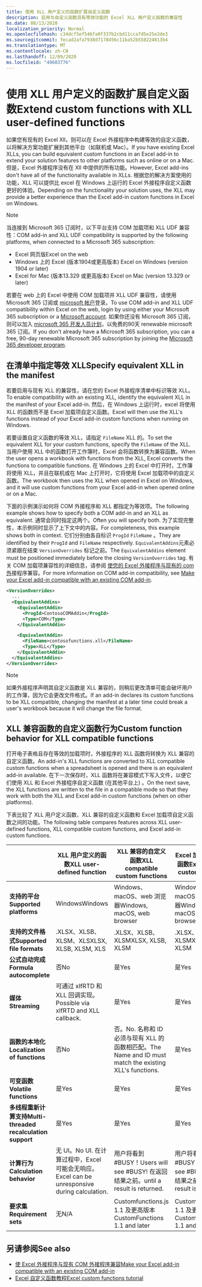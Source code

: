 ```yaml
---
title: 使用 XLL 用户定义的函数扩展自定义函数
description: 启用与自定义函数具有等效功能的 Excel XLL 用户定义函数的兼容性
ms.date: 08/13/2020
localization_priority: Normal
ms.openlocfilehash: c34dcf5ef546fa0f337b2cbd11cca7d5e25e2de3
ms.sourcegitcommit: fecad2afa7938d7178456c11ba52b558224813b4
ms.translationtype: MT
ms.contentlocale: zh-CN
ms.lasthandoff: 12/09/2020
ms.locfileid: "49603776"
---
```

# <a name="extend-custom-functions-with-xll-user-defined-functions"></a><span data-ttu-id="1174c-103">使用 XLL 用户定义的函数扩展自定义函数</span><span class="sxs-lookup"><span data-stu-id="1174c-103">Extend custom functions with XLL user-defined functions</span></span>

<span data-ttu-id="1174c-104">如果您有现有的 Excel Xll，则可以在 Excel 外接程序中构建等效的自定义函数，以将解决方案功能扩展到其他平台（如联机或 Mac）。</span><span class="sxs-lookup"><span data-stu-id="1174c-104">If you have existing Excel XLLs, you can build equivalent custom functions in an Excel add-in to extend your solution features to other platforms such as online or on a Mac.</span></span> <span data-ttu-id="1174c-105">但是，Excel 外接程序没有在 Xll 中提供的所有功能。</span><span class="sxs-lookup"><span data-stu-id="1174c-105">However, Excel add-ins don't have all of the functionality available in XLLs.</span></span> <span data-ttu-id="1174c-106">根据您的解决方案使用的功能，XLL 可以提供比 excel 在 Windows 上运行的 Excel 外接程序自定义函数更好的体验。</span><span class="sxs-lookup"><span data-stu-id="1174c-106">Depending on the functionality your solution uses, the XLL may provide a better experience than the Excel add-in custom functions in Excel on Windows.</span></span>

> [!NOTE]
> <span data-ttu-id="1174c-107">当连接到 Microsoft 365 订阅时，以下平台支持 COM 加载项和 XLL UDF 兼容性：</span><span class="sxs-lookup"><span data-stu-id="1174c-107">COM add-in and XLL UDF compatibility is supported by the following platforms, when connected to a Microsoft 365 subscription:</span></span>
> - <span data-ttu-id="1174c-108">Excel 网页版</span><span class="sxs-lookup"><span data-stu-id="1174c-108">Excel on the web</span></span>
> - <span data-ttu-id="1174c-109">Windows 上的 Excel (版本1904或更高版本) </span><span class="sxs-lookup"><span data-stu-id="1174c-109">Excel on Windows (version 1904 or later)</span></span>
> - <span data-ttu-id="1174c-110">Excel for Mac (版本13.329 或更高版本) </span><span class="sxs-lookup"><span data-stu-id="1174c-110">Excel on Mac (version 13.329 or later)</span></span>
>
> <span data-ttu-id="1174c-111">若要在 web 上的 Excel 中使用 COM 加载项并 XLL UDF 兼容性，请使用 Microsoft 365 订阅或 [microsoft 帐户](https://account.microsoft.com/account)登录。</span><span class="sxs-lookup"><span data-stu-id="1174c-111">To use COM add-in and XLL UDF compatibility within Excel on the web, login by using either your Microsoft 365 subscription or a [Microsoft account](https://account.microsoft.com/account).</span></span> <span data-ttu-id="1174c-112">如果你还没有 Microsoft 365 订阅，则可以加入 [microsoft 365 开发人员计划](https://developer.microsoft.com/office/dev-program)，以免费的90天 renewable microsoft 365 订阅。</span><span class="sxs-lookup"><span data-stu-id="1174c-112">If you don't already have a Microsoft 365 subscription, you can a free, 90-day renewable Microsoft 365 subscription by joining the [Microsoft 365 developer program](https://developer.microsoft.com/office/dev-program).</span></span>

## <a name="specify-equivalent-xll-in-the-manifest"></a><span data-ttu-id="1174c-113">在清单中指定等效 XLL</span><span class="sxs-lookup"><span data-stu-id="1174c-113">Specify equivalent XLL in the manifest</span></span>

<span data-ttu-id="1174c-114">若要启用与现有 XLL 的兼容性，请在您的 Excel 外接程序清单中标识等效 XLL。</span><span class="sxs-lookup"><span data-stu-id="1174c-114">To enable compatibility with an existing XLL, identify the equivalent XLL in the manifest of your Excel add-in.</span></span> <span data-ttu-id="1174c-115">然后，在 Windows 上运行时，excel 将使用 XLL 的函数而不是 Excel 加载项自定义函数。</span><span class="sxs-lookup"><span data-stu-id="1174c-115">Excel will then use the XLL's functions instead of your Excel add-in custom functions when running on Windows.</span></span>

<span data-ttu-id="1174c-116">若要设置自定义函数的等效 XLL，请指定 `FileName` XLL 的。</span><span class="sxs-lookup"><span data-stu-id="1174c-116">To set the equivalent XLL for your custom functions, specify the `FileName` of the XLL.</span></span> <span data-ttu-id="1174c-117">当用户使用 XLL 中的函数打开工作簿时，Excel 会将函数转换为兼容函数。</span><span class="sxs-lookup"><span data-stu-id="1174c-117">When the user opens a workbook with functions from the XLL, Excel converts the functions to compatible functions.</span></span> <span data-ttu-id="1174c-118">在 Windows 上的 Excel 中打开时，工作簿将使用 XLL，并且在联机或在 Mac 上打开时，它将使用 Excel 加载项中的自定义函数。</span><span class="sxs-lookup"><span data-stu-id="1174c-118">The workbook then uses the XLL when opened in Excel on Windows, and it will use custom functions from your Excel add-in when opened online or on a Mac.</span></span>

<span data-ttu-id="1174c-119">下面的示例演示如何将 COM 外接程序和 XLL 都指定为等效项。</span><span class="sxs-lookup"><span data-stu-id="1174c-119">The following example shows how to specify both a COM add-in and an XLL as equivalent.</span></span> <span data-ttu-id="1174c-120">通常会同时指定这两个。</span><span class="sxs-lookup"><span data-stu-id="1174c-120">Often you will specify both.</span></span> <span data-ttu-id="1174c-121">为了实现完整性，本示例同时显示了上下文中的内容。</span><span class="sxs-lookup"><span data-stu-id="1174c-121">For completeness, this example shows both in context.</span></span> <span data-ttu-id="1174c-122">它们分别由各自标识 `ProgId` `FileName` 。</span><span class="sxs-lookup"><span data-stu-id="1174c-122">They are identified by their `ProgId` and `FileName` respectively.</span></span> <span data-ttu-id="1174c-123">`EquivalentAddins`元素必须紧跟在结束 `VersionOverrides` 标记之前。</span><span class="sxs-lookup"><span data-stu-id="1174c-123">The `EquivalentAddins` element must be positioned immediately before the closing `VersionOverrides` tag.</span></span> <span data-ttu-id="1174c-124">有关 COM 加载项兼容性的详细信息，请参阅 [使您的 Excel 外接程序与现有的 com 外](../develop/make-office-add-in-compatible-with-existing-com-add-in.md)接程序兼容。</span><span class="sxs-lookup"><span data-stu-id="1174c-124">For more information on COM add-in compatibility, see [Make your Excel add-in compatible with an existing COM add-in](../develop/make-office-add-in-compatible-with-existing-com-add-in.md).</span></span>

```xml
<VersionOverrides>
  ...
  <EquivalentAddins>
    <EquivalentAddin>
      <ProgId>ContosoCOMAddin</ProgId>
      <Type>COM</Type>
    </EquivalentAddin>

    <EquivalentAddin>
      <FileName>contosofunctions.xll</FileName>
      <Type>XLL</Type>
    </EquivalentAddin>
  </EquivalentAddins>
</VersionOverrides>
```

> [!NOTE]
> <span data-ttu-id="1174c-125">如果外接程序声明其自定义函数是 XLL 兼容的，则稍后更改清单可能会破坏用户的工作簿，因为它会更改文件格式。</span><span class="sxs-lookup"><span data-stu-id="1174c-125">If an add-in declares its custom functions to be XLL compatible, changing the manifest at a later time could break a user's workbook because it will change the file format.</span></span>

## <a name="custom-function-behavior-for-xll-compatible-functions"></a><span data-ttu-id="1174c-126">XLL 兼容函数的自定义函数行为</span><span class="sxs-lookup"><span data-stu-id="1174c-126">Custom function behavior for XLL compatible functions</span></span>

<span data-ttu-id="1174c-127">打开电子表格且存在等效的加载项时，外接程序的 XLL 函数将转换为 XLL 兼容的自定义函数。</span><span class="sxs-lookup"><span data-stu-id="1174c-127">An add-in's XLL functions are converted to XLL compatible custom functions when a spreadsheet is opened and there is an equivalent add-in available.</span></span> <span data-ttu-id="1174c-128">在下一次保存时，XLL 函数将在兼容模式下写入文件，以便它们使用 XLL 和 Excel 外接程序自定义函数 (在其他平台上) 。</span><span class="sxs-lookup"><span data-stu-id="1174c-128">On the next save, the XLL functions are written to the file in a compatible mode so that they work with both the XLL and Excel add-in custom functions (when on other platforms).</span></span>

<span data-ttu-id="1174c-129">下表比较了 XLL 用户定义函数、XLL 兼容的自定义函数和 Excel 加载项自定义函数之间的功能。</span><span class="sxs-lookup"><span data-stu-id="1174c-129">The following table compares features across XLL user-defined functions, XLL compatible custom functions, and Excel add-in custom functions.</span></span>

|         |<span data-ttu-id="1174c-130">XLL 用户定义的函数</span><span class="sxs-lookup"><span data-stu-id="1174c-130">XLL user-defined function</span></span> |<span data-ttu-id="1174c-131">XLL 兼容的自定义函数</span><span class="sxs-lookup"><span data-stu-id="1174c-131">XLL compatible custom functions</span></span> |<span data-ttu-id="1174c-132">Excel 加载项自定义函数</span><span class="sxs-lookup"><span data-stu-id="1174c-132">Excel add-in custom function</span></span> |
|---------|---------|---------|---------|
| <span data-ttu-id="1174c-133">**支持的平台**</span><span class="sxs-lookup"><span data-stu-id="1174c-133">**Supported platforms**</span></span> | <span data-ttu-id="1174c-134">Windows</span><span class="sxs-lookup"><span data-stu-id="1174c-134">Windows</span></span> | <span data-ttu-id="1174c-135">Windows、macOS、web 浏览器</span><span class="sxs-lookup"><span data-stu-id="1174c-135">Windows, macOS, web browser</span></span> | <span data-ttu-id="1174c-136">Windows、macOS、web 浏览器</span><span class="sxs-lookup"><span data-stu-id="1174c-136">Windows, macOS, web browser</span></span> |
| <span data-ttu-id="1174c-137">**支持的文件格式**</span><span class="sxs-lookup"><span data-stu-id="1174c-137">**Supported file formats**</span></span> | <span data-ttu-id="1174c-138">.XLSX、XLSB、XLSM、XLS</span><span class="sxs-lookup"><span data-stu-id="1174c-138">XLSX, XLSB, XLSM, XLS</span></span> | <span data-ttu-id="1174c-139">.XLSX、XLSB、XLSM</span><span class="sxs-lookup"><span data-stu-id="1174c-139">XLSX, XLSB, XLSM</span></span> | <span data-ttu-id="1174c-140">.XLSX、XLSB、XLSM</span><span class="sxs-lookup"><span data-stu-id="1174c-140">XLSX, XLSB, XLSM</span></span> |
| <span data-ttu-id="1174c-141">**公式自动完成**</span><span class="sxs-lookup"><span data-stu-id="1174c-141">**Formula autocomplete**</span></span> | <span data-ttu-id="1174c-142">否</span><span class="sxs-lookup"><span data-stu-id="1174c-142">No</span></span> | <span data-ttu-id="1174c-143">是</span><span class="sxs-lookup"><span data-stu-id="1174c-143">Yes</span></span> | <span data-ttu-id="1174c-144">是</span><span class="sxs-lookup"><span data-stu-id="1174c-144">Yes</span></span> |
| <span data-ttu-id="1174c-145">**媒体**</span><span class="sxs-lookup"><span data-stu-id="1174c-145">**Streaming**</span></span> | <span data-ttu-id="1174c-146">可通过 xlfRTD 和 XLL 回调实现。</span><span class="sxs-lookup"><span data-stu-id="1174c-146">Possible via xlfRTD and XLL callback.</span></span> | <span data-ttu-id="1174c-147">是</span><span class="sxs-lookup"><span data-stu-id="1174c-147">Yes</span></span> | <span data-ttu-id="1174c-148">是</span><span class="sxs-lookup"><span data-stu-id="1174c-148">Yes</span></span> |
| <span data-ttu-id="1174c-149">**函数的本地化**</span><span class="sxs-lookup"><span data-stu-id="1174c-149">**Localization of functions**</span></span> | <span data-ttu-id="1174c-150">否</span><span class="sxs-lookup"><span data-stu-id="1174c-150">No</span></span> | <span data-ttu-id="1174c-151">否。</span><span class="sxs-lookup"><span data-stu-id="1174c-151">No.</span></span> <span data-ttu-id="1174c-152">名称和 ID 必须与现有 XLL 的函数相匹配。</span><span class="sxs-lookup"><span data-stu-id="1174c-152">The Name and ID must match the existing XLL's functions.</span></span> | <span data-ttu-id="1174c-153">是</span><span class="sxs-lookup"><span data-stu-id="1174c-153">Yes</span></span> |
| <span data-ttu-id="1174c-154">**可变函数**</span><span class="sxs-lookup"><span data-stu-id="1174c-154">**Volatile functions**</span></span> | <span data-ttu-id="1174c-155">是</span><span class="sxs-lookup"><span data-stu-id="1174c-155">Yes</span></span> | <span data-ttu-id="1174c-156">是</span><span class="sxs-lookup"><span data-stu-id="1174c-156">Yes</span></span> | <span data-ttu-id="1174c-157">是</span><span class="sxs-lookup"><span data-stu-id="1174c-157">Yes</span></span> |
| <span data-ttu-id="1174c-158">**多线程重新计算支持**</span><span class="sxs-lookup"><span data-stu-id="1174c-158">**Multi-threaded recalculation support**</span></span> | <span data-ttu-id="1174c-159">是</span><span class="sxs-lookup"><span data-stu-id="1174c-159">Yes</span></span> | <span data-ttu-id="1174c-160">是</span><span class="sxs-lookup"><span data-stu-id="1174c-160">Yes</span></span> | <span data-ttu-id="1174c-161">是</span><span class="sxs-lookup"><span data-stu-id="1174c-161">Yes</span></span> |
| <span data-ttu-id="1174c-162">**计算行为**</span><span class="sxs-lookup"><span data-stu-id="1174c-162">**Calculation behavior**</span></span> | <span data-ttu-id="1174c-163">无 UI。</span><span class="sxs-lookup"><span data-stu-id="1174c-163">No UI.</span></span> <span data-ttu-id="1174c-164">在计算过程中，Excel 可能会无响应。</span><span class="sxs-lookup"><span data-stu-id="1174c-164">Excel can be unresponsive during calculation.</span></span> | <span data-ttu-id="1174c-165">用户将看到 #BUSY！</span><span class="sxs-lookup"><span data-stu-id="1174c-165">Users will see #BUSY!</span></span> <span data-ttu-id="1174c-166">在返回结果之前。</span><span class="sxs-lookup"><span data-stu-id="1174c-166">until a result is returned.</span></span> | <span data-ttu-id="1174c-167">用户将看到 #BUSY！</span><span class="sxs-lookup"><span data-stu-id="1174c-167">Users will see #BUSY!</span></span> <span data-ttu-id="1174c-168">在返回结果之前。</span><span class="sxs-lookup"><span data-stu-id="1174c-168">until a result is returned.</span></span> |
| <span data-ttu-id="1174c-169">**要求集**</span><span class="sxs-lookup"><span data-stu-id="1174c-169">**Requirement sets**</span></span> | <span data-ttu-id="1174c-170">无</span><span class="sxs-lookup"><span data-stu-id="1174c-170">N/A</span></span> | <span data-ttu-id="1174c-171">Customfunctions.js 1.1 及更高版本</span><span class="sxs-lookup"><span data-stu-id="1174c-171">CustomFunctions 1.1 and later</span></span> | <span data-ttu-id="1174c-172">Customfunctions.js 1.1 及更高版本</span><span class="sxs-lookup"><span data-stu-id="1174c-172">CustomFunctions 1.1 and later</span></span> |

## <a name="see-also"></a><span data-ttu-id="1174c-173">另请参阅</span><span class="sxs-lookup"><span data-stu-id="1174c-173">See also</span></span>

- [<span data-ttu-id="1174c-174">使 Excel 外接程序与现有 COM 外接程序兼容</span><span class="sxs-lookup"><span data-stu-id="1174c-174">Make your Excel add-in compatible with an existing COM add-in</span></span>](../develop/make-office-add-in-compatible-with-existing-com-add-in.md)
- [<span data-ttu-id="1174c-175">Excel 自定义函数教程</span><span class="sxs-lookup"><span data-stu-id="1174c-175">Excel custom functions tutorial</span></span>](../tutorials/excel-tutorial-create-custom-functions.md)
